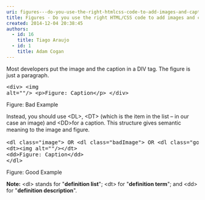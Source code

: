 ```yaml
---
uri: figures---do-you-use-the-right-htmlcss-code-to-add-images-and-captions
title: Figures - Do you use the right HTML/CSS code to add images and captions?
created: 2014-12-04 20:38:45
authors:
  - id: 16
    title: Tiago Araujo
  - id: 1
    title: Adam Cogan
---
```





<span class='intro'> <p>​​Most developers put the image and the caption in a DIV tag. The figure is just a paragraph.​<br></p> </span>

<font class="ms-rteCustom-CodeArea"> <pre>&lt;div&gt;
&lt;img alt=&quot;&quot;/&gt;
&lt;p&gt;Figure&#58; Caption&lt;/p&gt;
&lt;/div&gt;
</pre> </font> <span class="ms-rteCustom-FigureBad">Figure&#58; Bad Example</span> 
<p>Instead, you should use &lt;DL&gt;,&#160;&lt;DT&gt; (which is the item in the list – in our case an image) and &lt;DD&gt;for a caption. This structure gives semantic<span style="line-height&#58;20.8px;"> meaning</span> to&#160;the image and&#160;figure. <br></p>
<font class="ms-rteCustom-CodeArea"> <pre>&lt;dl class=&quot;image&quot;&gt; OR &lt;dl class=&quot;badImage&quot;&gt; OR &lt;dl class=&quot;goodImage&quot;&gt;
&lt;dt&gt;&lt;img alt=&quot;&quot;/&gt;&lt;/dt&gt;
&lt;dd&gt;Figure&#58; Caption&lt;/dd&gt;
&lt;/dl&gt;
</pre> </font> <span class="ms-rteCustom-FigureGood">Figure&#58; Good Example </span> 
<p><b>Note&#58;</b>&#160;&lt;dl&gt; stands for &quot;<b>definition list</b>&quot;; &lt;dt&gt; for &quot;<b>definition term</b>&quot;; and &lt;dd&gt; for &quot;<b>definition description</b>&quot;.</p>​<br>


